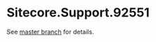 # Sitecore.Support.92551

See [master branch](https://github.com/sitecoresupport/Sitecore.Support.92551) for details.
